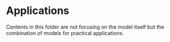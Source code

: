 # Applications

Contents in this folder are not focusing on the model itself but the combination of models for practical applications.